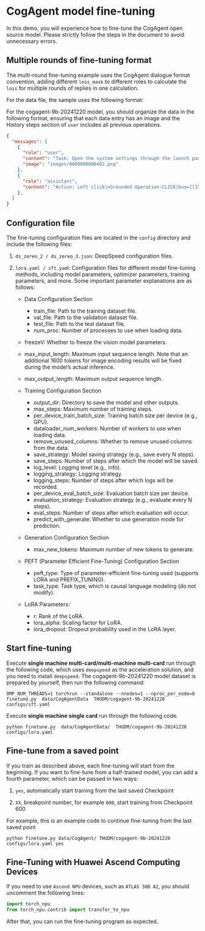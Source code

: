 # CogAgent model fine-tuning

In this demo, you will experience how to fine-tune the CogAgent open source model. Please strictly follow the steps in
the document to avoid unnecessary errors.

## Multiple rounds of fine-tuning format

The multi-round fine-tuning example uses the CogAgent dialogue format convention, adding different `loss_mask` to
different roles to calculate the `loss` for multiple rounds of replies in one calculation.

For the data file, the sample uses the following format:

For the cogagent-9b-20241220 model, you should organize the data in the following format, ensuring that each data entry has an image and the History steps section of `user` includes all previous operations.

```json
{
  "messages": [
    {
      "role": "user",
      "content": "Task: Open the system settings through the launch pad, navigate to the "Network" section, and set the DNS manual IP address to 8.8.4.4.\n(Platform: Mac)\n(Answer in Action-Operation-Sensitive format.)\nHistory steps: \n0. CLICK(box=[[7,6,27,31]], element_info='Apple logo')\tClick the "Apple" icon in the upper left corner of the screen to open the system settings.\n1. CLICK(box=[[3,77,161,99]], element_info='System settings…')\tClick the "System settings…" option in the menu bar in the upper left corner of the screen to open the system settings interface.\n2. CLICK(box=[[7,478,125,512]], element_info='Network')\tClick the "Network" option in the left menu to enter the network settings interface. \n3. CLICK(box=[[155,217,459,270]], element_info='Wi-Fi, Connected')\tClick the "Wi-Fi" option in the upper middle of the screen to enter the Wi-Fi settings interface. \n4. CLICK(box=[[405,280,447,296]], element_info='Details...')\tClick the "Details..." button next to the Wi-Fi name to view detailed information about the current Wi-Fi. \n5. CLICK(box=[[27,344,45,362]], element_info='DNS')\tClick the "DNS" option in the left menu to enter the DNS settings interface. \n6. CLICK(box=[[166,308,442,399]], element_info='8.8.8.8')\tClick the DNS server address input box to enter a new DNS server address. \n7. TYPE(box=[[163,308,443,322]], text='8.8.4.4', element_info='ip address input box')\tEnter 8.8.4.4 in the DNS server>Address input box to set a manual IP address. \n8. CLICK(box=[[410,636,440,651]], element_info='OK')\tClick the "OK" button in the lower right corner of the interface to confirm and save the changes to the DNS settings. \n",
      "image": "images/0000000000482.png"
    },
    {
      "role": "assistant",
      "content": "Action: Left click\nGrounded Operation:CLICK(box=[[150,911,180,975]], element_info='lower')\n<<END>>"
    },
  ]
}
```

## Configuration file

The fine-tuning configuration files are located in the `config` directory and include the following files:
1. `ds_zereo_2 / ds_zereo_3.json`: DeepSpeed configuration files.
2. `lora.yaml / sft.yam`l: Configuration files for different model fine-tuning methods, including model parameters,
optimizer parameters, training parameters, and more. Some important parameter explanations are as follows:

   + Data Configuration Section
     + train_file: Path to the training dataset file.
     + val_file: Path to the validation dataset file.
     + test_file: Path to the test dataset file.
     + num_proc: Number of processes to use when loading data.

   + freezeV: Whether to freeze the vision model parameters.
   + max_input_length: Maximum input sequence length. Note that an additional 1600 tokens for image encoding results will
   be fixed during the model’s actual inference.
   + max_output_length: Maximum output sequence length.

   + Training Configuration Section
       + output_dir: Directory to save the model and other outputs.
       + max_steps: Maximum number of training steps.
       + per_device_train_batch_size: Training batch size per device (e.g., GPU).
       + dataloader_num_workers: Number of workers to use when loading data.
       + remove_unused_columns: Whether to remove unused columns from the data.
       + save_strategy: Model saving strategy (e.g., save every N steps).
       + save_steps: Number of steps after which the model will be saved.
       + log_level: Logging level (e.g., info).
       + logging_strategy: Logging strategy.
       + logging_steps: Number of steps after which logs will be recorded.
       + per_device_eval_batch_size: Evaluation batch size per device.
       + evaluation_strategy: Evaluation strategy (e.g., evaluate every N steps).
       + eval_steps: Number of steps after which evaluation will occur.
       + predict_with_generate: Whether to use generation mode for prediction.

   + Generation Configuration Section
     + max_new_tokens: Maximum number of new tokens to generate.

   + PEFT (Parameter Efficient Fine-Tuning) Configuration Section
     + peft_type: Type of parameter-efficient fine-tuning used (supports LORA and PREFIX_TUNING).
     + task_type: Task type, which is causal language modeling (do not modify).

   + LoRA Parameters:
     + r: Rank of the LoRA.
     + lora_alpha: Scaling factor for LoRA.
     + lora_dropout: Dropout probability used in the LoRA layer.

## Start fine-tuning

Execute **single machine multi-card/multi-machine multi-card** run through the following code, which uses `deepspeed` as
the acceleration solution, and you need to install `deepspeed`.
The cogagent-9b-20241220 model dataset is prepared by yourself, then run the following command:

```shell
OMP_NUM_THREADS=1 torchrun --standalone --nnodes=1 --nproc_per_node=8  finetune.py  data/CogAgentData  THUDM/cogagent-9b-20241220  configs/sft.yaml
```

Execute **single machine single card** run through the following code.

```shell
python finetune.py  data/CogAgentData/  THUDM/cogagent-9b-20241220  configs/lora.yaml
```

## Fine-tune from a saved point

If you train as described above, each fine-tuning will start from the beginning. If you want to fine-tune from a
half-trained model, you can add a fourth parameter, which can be passed in two ways:

1. `yes`, automatically start training from the last saved Checkpoint

2. `XX`, breakpoint number, for example `600`, start training from Checkpoint 600

For example, this is an example code to continue fine-tuning from the last saved point

```shell
python finetune.py data/CogAgent/ THUDM/cogagent-9b-20241220 configs/lora.yaml yes
```

## Fine-Tuning with Huawei Ascend Computing Devices

If you need to use `Ascend NPU` devices, such as `ATLAS 300 A2`, you should uncomment the following lines:

```python
import torch_npu
from torch_npu.contrib import transfer_to_npu
```

After that, you can run the fine-tuning program as expected.
